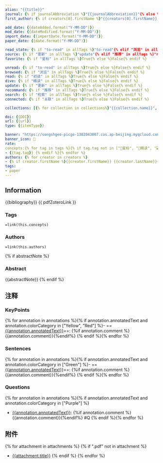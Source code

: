 ```yaml
---
alias: "{{title}}"
journal: {% if journalAbbreviation %}"{{journalAbbreviation}}"{% else %}"{{autoJournalAbbreviation}}"{% endif %}
first_author: {% if creators[0].firstName %}"{{creators[0].firstName}} {{creators[0].lastName}}"{% else %}"{{creators[0].name}}"{% endif %}

add_date: {{dateAdded.format("Y-MM-DD")}}
mod_date: {{dateModified.format("Y-MM-DD")}}
import_date: {{importDate.format("Y-MM-DD")}}
paper_date: {{date.format("Y-MM-DD")}}

read_state: {% if "to-read" in allTags %}"to-read"{% elif "浏览" in allTags %}"browsed"{% elif "初读" in allTags %}"read-once"{% elif "精读" in allTags %}"read-more"{% endif %}
source: {% if "更新" in allTags %}"update"{% elif "推荐" in allTags %}"recommend"{% elif "检索" in allTags %}"search"{% elif "关联" in allTags %}"connected"{% endif %}
favorite: {% if "星标" in allTags %}True{% else %}False{% endif %}

unread: {% if "to-read" in allTags %}True{% else %}False{% endif %}
browsed: {% if "浏览" in allTags %}True{% else %}False{% endif %}
read: {% if "初读" in allTags %}True{% else %}False{% endif %}
dive: {% if "精读" in allTags %}True{% else %}False{% endif %}
update: {% if "更新" in allTags %}True{% else %}False{% endif %}
recommand: {% if "推荐" in allTags %}True{% else %}False{% endif %}
search: {% if "检索" in allTags %}True{% else %}False{% endif %}
connected: {% if "关联" in allTags %}True{% else %}False{% endif %}

collections: [{% for collection in collections%}"{{collection.name}}", {% endfor %}]

doi: {{DOI}}
url: {{url}}
type: {{itemType}}

banner: "https://songshgeo-picgo-1302043007.cos.ap-beijing.myqcloud.com/uPic/snju3Q.jpg"
banner_icon: 📄
rate: 
concepts:{% for tag in tags %}{% if tag.tag not in ["🌟星标", "🤔精读", "💻更新", "👀浏览", "✅初读", "📚推荐", "🔍检索", "⛓️关联"] %}
- {{tag.tag}} {% endif %}{% endfor %}
authors: {% for creator in creators %}
- {% if creator.firstName %}{{creator.firstName}} {{creator.lastName}}{% else %}{{creator.name}}{%endif%} {% endfor %}
tags:
- paper
---
```


## Information
{{bibliography}}
{{ pdfZoteroLink }}

### Tags
`=link(this.concepts)`

### Authors
`=link(this.authors)`

{% if abstractNote %}
### Abstract
{{abstractNote}}
{% endif %}

## 注释

### KeyPoints

{% for annotation in annotations %}{% if annotation.annotatedText and annotation.colorCategory in ["Yellow", "Red"] %}- ==[{{annotation.annotatedText}}]({{annotation.attachment.desktopURI}})==: {%if annotation.comment %}{{annotation.comment}}{%endif%}
{% endif %}{% endfor %}

### Sentences
{% for annotation in annotations %}{% if annotation.annotatedText and annotation.colorCategory in ["Green"] %}- ==[{{annotation.annotatedText}}]({{annotation.attachment.desktopURI}})==: {%if annotation.comment %}{{annotation.comment}}{%endif%}
{% endif %}{% endfor %}

### Questions
{% for annotation in annotations %}{% if annotation.annotatedText and annotation.colorCategory in ["Purple"] %}
- [{{annotation.annotatedText}}]({{annotation.attachment.desktopURI}}): {%if annotation.comment %}{{annotation.comment}}{%endif%} #Q {% endif %}{% endfor %} 

## 附件

{% for attachment in attachments %} {% if ".pdf" not in attachment %}
- [{{attachment.title}}]({{attachment.desktopURI}}) {% endif %} {% endfor %}